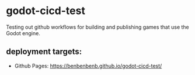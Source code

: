 # godot-cicd-test
Testing out github workflows for building and publishing games that use the Godot engine.

## deployment targets:
- Github Pages: https://benbenbenb.github.io/godot-cicd-test/
